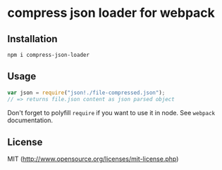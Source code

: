# compress json loader for webpack

## Installation

`npm i compress-json-loader`

## Usage

``` javascript
var json = require("json!./file-compressed.json");
// => returns file.json content as json parsed object
```

Don't forget to polyfill `require` if you want to use it in node.
See `webpack` documentation.

## License

MIT (http://www.opensource.org/licenses/mit-license.php)
